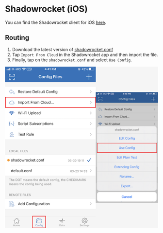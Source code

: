 # Shadowrocket (iOS)

You can find the Shadowrocket client for iOS [here](https://apps.apple.com/us/app/shadowrocket/id932747118).

## Routing

1. Download the latest version of [shadowrocket.conf](https://github.com/bootmortis/iran-hosted-domains/releases/latest/download/shadowrocket.conf)
2. Tap `Import From Cloud` in the Shadowrocket app and then import the file.
3. Finally, tap on the `shadowrocket.conf` and select `Use Config`.

![shadowrocket](_images/shadowrocket.png)
